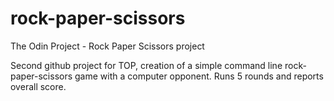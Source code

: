 # rock-paper-scissors
The Odin Project - Rock Paper Scissors project

Second github project for TOP, creation of a simple command line rock-paper-scissors game with a computer opponent. Runs 5 rounds and reports overall score.
